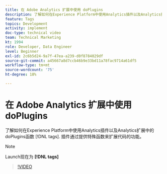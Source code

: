 ```yaml
---
title: 在 Adobe Analytics 扩展中使用 doPlugins
description: 了解如何在Experience Platform中使用Analytics插件以及Analytics扩展中的doPlugins函数 [!DNL tags]. 插件通过提供特殊函数来扩展代码的功能。
feature: Tags
topics: Development
activity: implement
doc-type: technical video
team: Technical Marketing
kt: 1994
role: Developer, Data Engineer
level: Beginner
exl-id: 2c6b5d24-9a7f-47ea-a239-d0f8784029df
source-git-commit: a45667a8d7ccb46b9e33bd11a78fac9714a61df5
workflow-type: tm+mt
source-wordcount: '75'
ht-degree: 18%

---
```


# 在 Adobe Analytics 扩展中使用 doPlugins

了解如何在Experience Platform中使用Analytics插件以及Analytics扩展中的doPlugins函数 [!DNL tags]. 插件通过提供特殊函数来扩展代码的功能。

>[!NOTE]
>
> Launch现在为 **[!DNL tags]**

>[!VIDEO](https://video.tv.adobe.com/v/25171?quality=12&learn=on)

